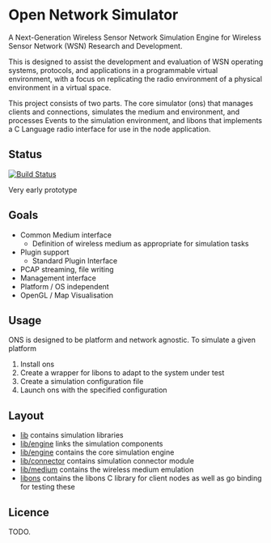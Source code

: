 # Open Network Simulator

A Next-Generation Wireless Sensor Network Simulation Engine for Wireless Sensor Network (WSN) Research and Development.

This is designed to assist the development and evaluation of WSN operating systems, protocols, and applications in a programmable virtual environment, with a focus on replicating the radio environment of a physical environment in a virtual space.

This project consists of two parts. The core simulator (ons) that manages clients and connections, simulates the medium and environment, and processes Events to the simulation environment, and libons that implements a C Language radio interface for use in the node application.

## Status

[![Build Status](https://travis-ci.com/ryankurte/ons.svg?token=s4CML2iJ2hd54vvqz5FP&branch=master)](https://travis-ci.com/ryankurte/ons)

Very early prototype

## Goals

- Common Medium interface
  - Definition of wireless medium as appropriate for simulation tasks
- Plugin support
  - Standard Plugin Interface
- PCAP streaming, file writing
- Management interface
- Platform / OS independent
- OpenGL / Map Visualisation

## Usage

ONS is designed to be platform and network agnostic. To simulate a given platform

1. Install ons
2. Create a wrapper for libons to adapt to the system under test
3. Create a simulation configuration file
4. Launch ons with the specified configuration

## Layout

- [lib](/lib) contains simulation libraries
- [lib/engine](/lib/simulator) links the simulation components
- [lib/engine](/lib/engine) contains the core simulation engine
- [lib/connector](/lib/connector) contains simulation connector module
- [lib/medium](/lib/medium) contains the wireless medium emulation
- [libons](/libons) contains the libons C library for client nodes as well as go binding for testing these

## Licence

TODO.